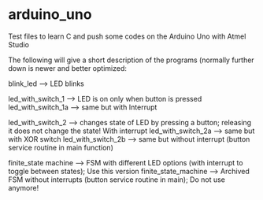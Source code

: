 # arduino_uno
Test files to learn C and push some codes on the Arduino Uno with Atmel Studio

The following will give a short description of the programs (normally further down is newer and better optimized:

blink_led --> LED blinks

led_with_switch_1 --> LED is on only when button is pressed
led_with_switch_1a --> same but with Interrupt

led_with_switch_2 --> changes state of LED by pressing a button; releasing it does not change the state! With interrupt
led_with_switch_2a --> same but with XOR switch
led_with_switch_2b --> same but without interrupt (button service routine in main function)

finite_state machine --> FSM with different LED options (with interrupt to toggle between states); Use this version
finite_state_machine --> Archived FSM without interrupts (button service routine in main); Do not use anymore!

